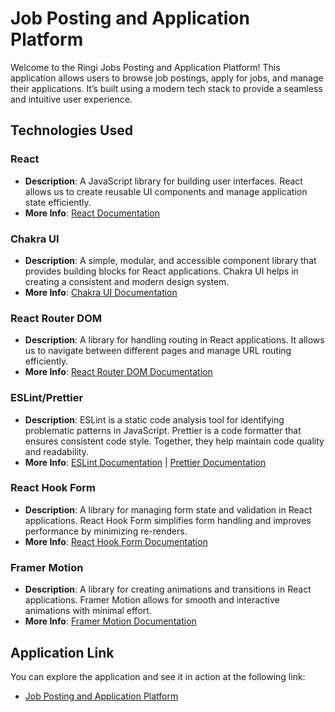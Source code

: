 # Job Posting and Application Platform

Welcome to the Ringi Jobs Posting and Application Platform! This application allows users to browse job postings, apply for jobs, and manage their applications. It’s built using a modern tech stack to provide a seamless and intuitive user experience.

## Technologies Used

### React
- **Description**: A JavaScript library for building user interfaces. React allows us to create reusable UI components and manage application state efficiently.
- **More Info**: [React Documentation](https://reactjs.org/)

### Chakra UI
- **Description**: A simple, modular, and accessible component library that provides building blocks for React applications. Chakra UI helps in creating a consistent and modern design system.
- **More Info**: [Chakra UI Documentation](https://chakra-ui.com/)

### React Router DOM
- **Description**: A library for handling routing in React applications. It allows us to navigate between different pages and manage URL routing efficiently.
- **More Info**: [React Router DOM Documentation](https://reactrouter.com/)

### ESLint/Prettier
- **Description**: ESLint is a static code analysis tool for identifying problematic patterns in JavaScript. Prettier is a code formatter that ensures consistent code style. Together, they help maintain code quality and readability.
- **More Info**: [ESLint Documentation](https://eslint.org/) | [Prettier Documentation](https://prettier.io/)

### React Hook Form
- **Description**: A library for managing form state and validation in React applications. React Hook Form simplifies form handling and improves performance by minimizing re-renders.
- **More Info**: [React Hook Form Documentation](https://react-hook-form.com/)

### Framer Motion
- **Description**: A library for creating animations and transitions in React applications. Framer Motion allows for smooth and interactive animations with minimal effort.
- **More Info**: [Framer Motion Documentation](https://www.framer.com/api/motion/)

## Application Link

You can explore the application and see it in action at the following link:

- [Job Posting and Application Platform](https://ringi-app.vercel.app/welcome)

